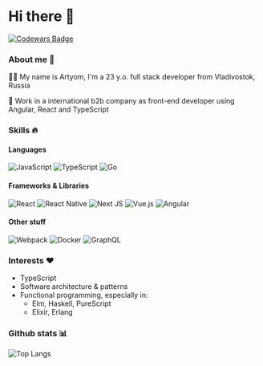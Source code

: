 # Hi there 👋
[![Codewars Badge](https://www.codewars.com/users/on3dd/badges/micro)](https://www.codewars.com/users/on3dd)

### About me 🤡
👨‍💻 My name is Artyom, I'm a 23 y.o. full stack developer from Vladivostok, Russia

👔 Work in a international b2b company as front-end developer using Angular, React and TypeScript


### Skills 🔥
#### Languages
![JavaScript](https://img.shields.io/badge/javascript-%23323330.svg?style=for-the-badge&logo=javascript&logoColor=%23F7DF1E) 
![TypeScript](https://img.shields.io/badge/typescript-%23007ACC.svg?style=for-the-badge&logo=typescript&logoColor=white)
![Go](https://img.shields.io/badge/go-%2300ADD8.svg?style=for-the-badge&logo=go&logoColor=white)

#### Frameworks & Libraries 
![React](https://img.shields.io/badge/react-%2320232a.svg?style=for-the-badge&logo=react&logoColor=%2361DAFB)
![React Native](https://img.shields.io/badge/react_native-%2320232a.svg?style=for-the-badge&logo=react&logoColor=%2361DAFB)
![Next JS](https://img.shields.io/badge/Next-black?style=for-the-badge&logo=next.js&logoColor=white)
![Vue.js](https://img.shields.io/badge/vuejs-%2335495e.svg?style=for-the-badge&logo=vuedotjs&logoColor=%234FC08D)
![Angular](https://img.shields.io/badge/angular-%23DD0031.svg?style=for-the-badge&logo=angular&logoColor=white)

#### Other stuff
<img alt="Webpack" src="https://img.shields.io/badge/webpack%20-%238DD6F9.svg?&style=for-the-badge&logo=webpack&logoColor=black" /> <img alt="Docker" src="https://img.shields.io/badge/docker%20-%230db7ed.svg?&style=for-the-badge&logo=docker&logoColor=white"/> <img alt="GraphQL" src="https://img.shields.io/badge/-GraphQL-E10098?style=for-the-badge&logo=graphql"/> 


### Interests ❤️
- TypeScript
- Software architecture & patterns
- Functional programming, especially in:
  - Elm, Haskell, PureScript
  - Elixir, Erlang


### Github stats 📊
![Top Langs](https://github-readme-stats.vercel.app/api/top-langs/?username=on3dd&layout=compact&hide=html,css&langs_count=10)
